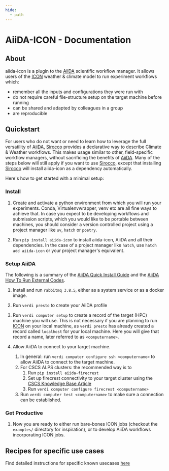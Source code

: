 ```yaml
---
hide:
  - path
---
```


# AiiDA-ICON - Documentation

## About

aiida-icon is a plugin to the [AiiDA][aiida] scientific workflow manager.
It allows users of the [ICON][icon] weather & climate model to run
experiment workflows which:

- remember all the inputs and configurations they were run with
- do not require careful file-structure setup on the target machine before running
- can be shared and adapted by colleagues in a group
- are reproducible

## Quickstart

For users who do not want or need to learn how to leverage the full versatility of [AiiDA][aiida],
[Sirocco][sirocco] provides a declarative way to describe Climate & Weather workflows. This makes
usage similar to other, field-specific workflow managers, without sacrificing the benefits
of [AiiDA][aiida]. Many of the steps below will still apply if you want to use [Sirocco][sirocco],
except that installing [Sirocco][sirocco] will install aiida-icon as a dependency automatically.

Here's how to get started with a minimal setup:

### Install

1. Create and activate a python environment from which you will run your experiments. Conda, Virtualenvwrapper, venv etc are all fine ways to achieve that. In case you expect to be developing workflows and submission scripts, which you would like to be portable between machines, you should consider a version controlled project using a project manager like `uv`, `hatch` or `poetry`.

2. Run `pip install aiida-icon` to install aiida-icon, AiiDA and all their dependencies. In the case of a project manager like `hatch`, use `hatch add aiida-icon` or your project manager's equivalent.

### Setup AiiDA

The following is a summary of the [AiiDA Quick Install Guide](https://aiida.readthedocs.io/projects/aiida-core/en/stable/installation/guide_quick.html) and the [AiiDA How To Run External Codes](https://aiida.readthedocs.io/projects/aiida-core/en/stable/howto/run_codes.html).

1. Install and run `rabbitmq 3.8.5`, either as a system service or as a docker image.

2. Run `verdi presto` to create your AiiDA profile

3. Run `verdi computer setup` to create a record of the target (HPC) machine you will use. This is not necessary if you are planning to run [ICON][icon] on your local machine, as `verdi presto` has already created a record called `localhost` for your local machine. Here you will give that record a name, later referred to as `<computername>`.

4. Allow AiiDA to connect to your target machine.
   1. In general: run `verdi computer configure ssh <computername>` to allow AiiDA to connect to the target machine.
   2. For CSCS ALPS clusters: the recommended way is to
      1. Run `pip install aiida-firecrest`
      2. Set up firecrest connectivity to your target cluster using the [CSCS Knowledge Base Article](https://confluence.cscs.ch/display/KB/FirecREST+for+Alps)
      3. Run `verdi computer configure firecrest <computername>`
   3. Run `verdi computer test <computername>` to make sure a connection can be established.

### Get Productive

1. Now you are ready to either run bare-bones ICON jobs (checkout the `examples/` directory for inspiration), or to develop AiiDA workflows incorporating ICON jobs.

## Recipes for specific use cases

Find detailed instructions for specific known usecases [here](recipes.md)

[icon]: https://icon-model.org "ICON - Climate & Weather Model"
[aiida]: https://www.aiida.net "AiiDA - Workflow Manager"
[sirocco]: https://github.com/C2SM/Sirocco "Sirocco - dynamic Climate & Weather Workflows"
